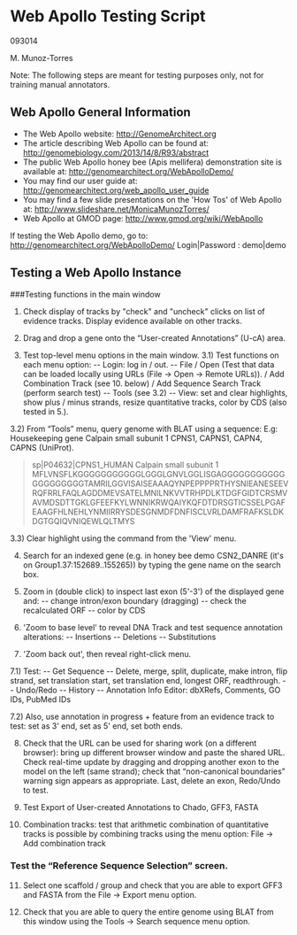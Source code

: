 # Web Apollo Testing Script

093014

M. Munoz-Torres

Note: The following steps are meant for testing purposes only, not for training manual annotators.

## Web Apollo General Information
- The Web Apollo website:
 http://GenomeArchitect.org
- The article describing Web Apollo can be found at:  
http://genomebiology.com/2013/14/8/R93/abstract
- The public Web Apollo honey bee (Apis mellifera) demonstration site is available at: 
http://genomearchitect.org/WebApolloDemo/
- You may find our user guide at:
http://genomearchitect.org/web_apollo_user_guide
- You may find a few slide presentations on the 'How Tos' of Web Apollo at:
http://www.slideshare.net/MonicaMunozTorres/
- Web Apollo at GMOD page: 
http://www.gmod.org/wiki/WebApollo 

If testing the Web Apollo demo, go to: http://genomearchitect.org/WebApolloDemo/ 
Login|Password : demo|demo


## Testing a Web Apollo Instance

###Testing functions in the main window

1) Check display of tracks by "check" and "uncheck" clicks on list of evidence tracks. Display evidence available on other tracks. 

2) Drag and drop a gene onto the “User-created Annotations” (U-cA) area.

3) Test top-level menu options in the main window.
3.1) Test functions on each menu option:
-- Login: log in / out. 
-- File 
     / Open (Test that data can be loaded locally using URLs (File → Open → Remote URLs)).
     / Add Combination Track (see 10. below)
     / Add Sequence Search Track (perform search test)
-- Tools (see 3.2)
-- View: set and clear highlights, show plus / minus strands, resize quantitative tracks, color by CDS (also tested in 5.).

3.2) From “Tools” menu, query genome with BLAT using a sequence: 
E.g: Housekeeping gene Calpain small subunit 1 CPNS1, CAPNS1, CAPN4, CAPNS (UniProt).
>sp|P04632|CPNS1_HUMAN Calpain small subunit 1 MFLVNSFLKGGGGGGGGGGGLGGGLGNVLGGLISGAGGGGGGGGGGGGGGGGGGGGTAMRILGGVISAISEAAAQYNPEPPPPRTHYSNIEANESEEVRQFRRLFAQLAGDDMEVSATELMNILNKVVTRHPDLKTDGFGIDTCRSMVAVMDSDTTGKLGFEEFKYLWNNIKRWQAIYKQFDTDRSGTICSSELPGAFEAAGFHLNEHLYNMIIRRYSDESGNMDFDNFISCLVRLDAMFRAFKSLDKDGTGQIQVNIQEWLQLTMYS

3.3) Clear highlight using the command from the 'View' menu.

4) Search for an indexed gene (e.g. in honey bee demo CSN2_DANRE (it's on Group1.37:152689..155265)) by typing the gene name on the search box. 

5) Zoom in (double click) to inspect last exon (5'-3') of the displayed gene and:
-- change intron/exon boundary (dragging)
-- check the recalculated ORF
-- color by CDS

6) 'Zoom to base level' to reveal DNA Track and test sequence annotation alterations: 
-- Insertions 
-- Deletions 
-- Substitutions

7) 'Zoom back out', then reveal right-click menu. 

7.1) Test: 
-- Get Sequence
-- Delete, merge, split, duplicate, make intron, flip strand, set translation start, set translation end, longest ORF, readthrough. 
-- Undo/Redo
-- History
-- Annotation Info Editor: dbXRefs, Comments, GO IDs, PubMed IDs

7.2) Also, use annotation in progress + feature from an evidence track to test: 
set as 3' end, set as 5' end, set both ends.

8) Check that the URL can be used for sharing work (on a different browser): bring up different browser window and paste the shared URL. Check real-time update by dragging and dropping another exon to the model on the left (same strand); check that “non-canonical boundaries” warning sign appears as appropriate. Last, delete an exon, Redo/Undo to test. 

9) Test Export of User-created Annotations to Chado, GFF3, FASTA

10) Combination tracks: test that arithmetic combination of quantitative tracks is possible by combining tracks using the menu option: File → Add combination track

### Test the “Reference Sequence Selection” screen. 

11) Select one scaffold / group and check that you are able to export GFF3 and FASTA from the File → Export menu option.

12) Check that you are able to query the entire genome using BLAT from this window using the Tools → Search sequence menu option.
